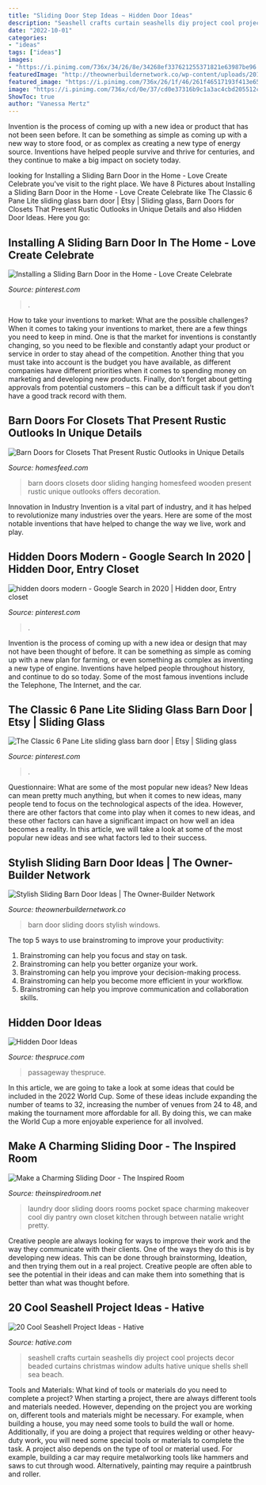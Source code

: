 ```yaml
---
title: "Sliding Door Step Ideas ~ Hidden Door Ideas"
description: "Seashell crafts curtain seashells diy project cool projects decor beaded curtains christmas window adults hative unique shells shell sea beach"
date: "2022-10-01"
categories:
- "ideas"
tags: ["ideas"]
images:
- "https://i.pinimg.com/736x/34/26/8e/34268ef337621255371821e63987be96.jpg"
featuredImage: "http://theownerbuildernetwork.co/wp-content/uploads/2015/10/Sliding-Barn-Door-Ideas-02.jpg"
featured_image: "https://i.pinimg.com/736x/26/1f/46/261f46517193f413e65d89f93822b4ca.jpg"
image: "https://i.pinimg.com/736x/cd/0e/37/cd0e37316b9c1a3ac4cbd205512c6352.jpg"
ShowToc: true
author: "Vanessa Mertz"
---
```



Invention is the process of coming up with a new idea or product that has not been seen before. It can be something as simple as coming up with a new way to store food, or as complex as creating a new type of energy source. Inventions have helped people survive and thrive for centuries, and they continue to make a big impact on society today.

	

		
looking for Installing a Sliding Barn Door in the Home - Love Create Celebrate you've visit to the right place. We have 8 Pictures about Installing a Sliding Barn Door in the Home - Love Create Celebrate like The Classic 6 Pane Lite sliding glass barn door | Etsy | Sliding glass, Barn Doors for Closets That Present Rustic Outlooks in Unique Details and also Hidden Door Ideas. Here you go:
		
    
## Installing A Sliding Barn Door In The Home - Love Create Celebrate

<img loading=lazy src="https://i.pinimg.com/736x/34/26/8e/34268ef337621255371821e63987be96.jpg" onerror="this.onerror=null;this.src='https://tse2.mm.bing.net/th?id=OIP.8FnwJXiCWQHI8EDusoESlAHaLK&amp;pid=15.1';" alt="Installing a Sliding Barn Door in the Home - Love Create Celebrate">

_Source: pinterest.com_

>. 

	

How to take your inventions to market: What are the possible challenges?
When it comes to taking your inventions to market, there are a few things you need to keep in mind. One is that the market for inventions is constantly changing, so you need to be flexible and constantly adapt your product or service in order to stay ahead of the competition. Another thing that you must take into account is the budget you have available, as different companies have different priorities when it comes to spending money on marketing and developing new products. Finally, don’t forget about getting approvals from potential customers – this can be a difficult task if you don’t have a good track record with them.

    
## Barn Doors For Closets That Present Rustic Outlooks In Unique Details

<img loading=lazy src="https://homesfeed.com/wp-content/uploads/2015/07/white-sliding-barn-doors-for-closets-in-blue-scheme-wall-with-shelf-and-hanging-rods-home-furniture-ideas.jpg" onerror="this.onerror=null;this.src='https://tse3.mm.bing.net/th?id=OIP.9gIybxHjVHJz9g0yzD6a2gHaLH&amp;pid=15.1';" alt="Barn Doors for Closets That Present Rustic Outlooks in Unique Details">

_Source: homesfeed.com_

>barn doors closets door sliding hanging homesfeed wooden present rustic unique outlooks offers decoration. 

	

Innovation in Industry
Invention is a vital part of industry, and it has helped to revolutionize many industries over the years. Here are some of the most notable inventions that have helped to change the way we live, work and play.

    
## Hidden Doors Modern - Google Search In 2020 | Hidden Door, Entry Closet

<img loading=lazy src="https://i.pinimg.com/736x/26/1f/46/261f46517193f413e65d89f93822b4ca.jpg" onerror="this.onerror=null;this.src='https://tse1.mm.bing.net/th?id=OIP.hBHAc_2gxVscraUGZ8E4bgHaLH&amp;pid=15.1';" alt="hidden doors modern - Google Search in 2020 | Hidden door, Entry closet">

_Source: pinterest.com_

>. 

	

Invention is the process of coming up with a new idea or design that may not have been thought of before. It can be something as simple as coming up with a new plan for farming, or even something as complex as inventing a new type of engine. Inventions have helped people throughout history, and continue to do so today. Some of the most famous inventions include the Telephone, The Internet, and the car.

    
## The Classic 6 Pane Lite Sliding Glass Barn Door | Etsy | Sliding Glass

<img loading=lazy src="https://i.pinimg.com/736x/cd/0e/37/cd0e37316b9c1a3ac4cbd205512c6352.jpg" onerror="this.onerror=null;this.src='https://tse2.mm.bing.net/th?id=OIP.8RQEnbgEI2oeydauXyIA3gHaJ3&amp;pid=15.1';" alt="The Classic 6 Pane Lite sliding glass barn door | Etsy | Sliding glass">

_Source: pinterest.com_

>. 

	

Questionnaire: What are some of the most popular new ideas?
New Ideas can mean pretty much anything, but when it comes to new ideas, many people tend to focus on the technological aspects of the idea. However, there are other factors that come into play when it comes to new ideas, and these other factors can have a significant impact on how well an idea becomes a reality. In this article, we will take a look at some of the most popular new ideas and see what factors led to their success.

    
## Stylish Sliding Barn Door Ideas | The Owner-Builder Network

<img loading=lazy src="http://theownerbuildernetwork.co/wp-content/uploads/2015/10/Sliding-Barn-Door-Ideas-02.jpg" onerror="this.onerror=null;this.src='https://tse1.mm.bing.net/th?id=OIP.MbFyYTA9rxlvajjxnCPDGgHaLA&amp;pid=15.1';" alt="Stylish Sliding Barn Door Ideas | The Owner-Builder Network">

_Source: theownerbuildernetwork.co_

>barn door sliding doors stylish windows. 

	

The top 5 ways to use brainstroming to improve your productivity:
1. Brainstroming can help you focus and stay on task.
2. Brainstroming can help you better organize your work.
3. Brainstroming can help you improve your decision-making process.
4. Brainstroming can help you become more efficient in your workflow.
5. Brainstroming can help you improve communication and collaboration skills.

    
## Hidden Door Ideas

<img loading=lazy src="https://www.thespruce.com/thmb/yjrpkwnW_l56TjzEzJnYV-RHZmg=/1500x1125/filters:no_upscale():max_bytes(150000):strip_icc()/fireplacehiddendoor-cf190aaa615845948866e080c5c0a917.jpg" onerror="this.onerror=null;this.src='https://tse2.mm.bing.net/th?id=OIP.HTN74ayYk4o7M7NnelBQfAHaFj&amp;pid=15.1';" alt="Hidden Door Ideas">

_Source: thespruce.com_

>passageway thespruce. 

	

In this article, we are going to take a look at some ideas that could be included in the 2022 World Cup. Some of these ideas include expanding the number of teams to 32, increasing the number of venues from 24 to 48, and making the tournament more affordable for all. By doing this, we can make the World Cup a more enjoyable experience for all involved.

    
## Make A Charming Sliding Door - The Inspired Room

<img loading=lazy src="https://theinspiredroom.net/wp-content/uploads/2012/01/laundry-room-makeover-sliding-door.jpg" onerror="this.onerror=null;this.src='https://tse4.mm.bing.net/th?id=OIP.8CMguHrLd9p2Shw_MQ7RCQHaLH&amp;pid=15.1';" alt="Make a Charming Sliding Door - The Inspired Room">

_Source: theinspiredroom.net_

>laundry door sliding doors rooms pocket space charming makeover cool diy pantry own closet kitchen through between natalie wright pretty. 

	

Creative people are always looking for ways to improve their work and the way they communicate with their clients. One of the ways they do this is by developing new ideas. This can be done through brainstorming, Ideation, and then trying them out in a real project. Creative people are often able to see the potential in their ideas and can make them into something that is better than what was thought before.

    
## 20 Cool Seashell Project Ideas - Hative

<img loading=lazy src="https://hative.com/wp-content/uploads/2014/12/seashell-project-ideas/2-seashell-curtain.jpg" onerror="this.onerror=null;this.src='https://tse2.mm.bing.net/th?id=OIP.xdfI5BLaK_x54ORp-xkdjwHaJ4&amp;pid=15.1';" alt="20 Cool Seashell Project Ideas - Hative">

_Source: hative.com_

>seashell crafts curtain seashells diy project cool projects decor beaded curtains christmas window adults hative unique shells shell sea beach. 

	

Tools and Materials: What kind of tools or materials do you need to complete a project?
When starting a project, there are always different tools and materials needed. However, depending on the project you are working on, different tools and materials might be necessary.  For example, when building a house, you may need some tools to build the wall or home.  Additionally, if you are doing a project that requires welding or other heavy-duty work, you will need some special tools or materials to complete the task.   A project also depends on the type of tool or material used. For example, building a car may require metalworking tools like hammers and saws to cut through wood. Alternatively, painting may require a paintbrush and roller.

